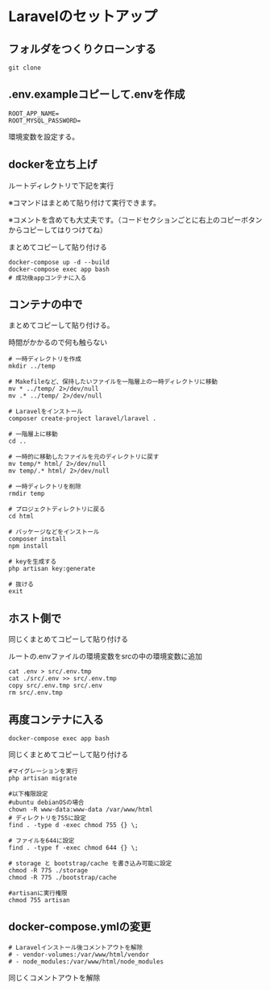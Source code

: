 # Laravelのセットアップ
## フォルダをつくりクローンする
```
git clone 
```
## .env.exampleコピーして.envを作成
```
ROOT_APP_NAME=
ROOT_MYSQL_PASSWORD=
```
環境変数を設定する。
## dockerを立ち上げ
ルートディレクトリで下記を実行

※コマンドはまとめて貼り付けて実行できます。

※コメントを含めても大丈夫です。（コードセクションごとに右上のコピーボタンからコピーしてはりつけてね）

まとめてコピーして貼り付ける
```
docker-compose up -d --build
docker-compose exec app bash
# 成功後appコンテナに入る
```
## コンテナの中で
まとめてコピーして貼り付ける。

時間がかかるので何も触らない
```
# 一時ディレクトリを作成
mkdir ../temp

# Makefileなど、保持したいファイルを一階層上の一時ディレクトリに移動
mv * ../temp/ 2>/dev/null
mv .* ../temp/ 2>/dev/null

# Laravelをインストール
composer create-project laravel/laravel .

# 一階層上に移動
cd ..

# 一時的に移動したファイルを元のディレクトリに戻す
mv temp/* html/ 2>/dev/null
mv temp/.* html/ 2>/dev/null

# 一時ディレクトリを削除
rmdir temp

# プロジェクトディレクトリに戻る
cd html

# パッケージなどをインストール
composer install
npm install

# keyを生成する
php artisan key:generate

# 抜ける
exit
```
## ホスト側で
同じくまとめてコピーして貼り付ける

ルートの.envファイルの環境変数をsrcの中の環境変数に追加
```
cat .env > src/.env.tmp
cat ./src/.env >> src/.env.tmp
copy src/.env.tmp src/.env
rm src/.env.tmp
```

## 再度コンテナに入る
```
docker-compose exec app bash
```
同じくまとめてコピーして貼り付ける
```
#マイグレーションを実行
php artisan migrate

#以下権限設定
#ubuntu debianOSの場合
chown -R www-data:www-data /var/www/html
# ディレクトリを755に設定
find . -type d -exec chmod 755 {} \;

# ファイルを644に設定
find . -type f -exec chmod 644 {} \;

# storage と bootstrap/cache を書き込み可能に設定
chmod -R 775 ./storage
chmod -R 775 ./bootstrap/cache

#artisanに実行権限
chmod 755 artisan
```

## docker-compose.ymlの変更
```
# Laravelインストール後コメントアウトを解除
# - vendor-volumes:/var/www/html/vendor
# - node_modules:/var/www/html/node_modules
```
同じくコメントアウトを解除
